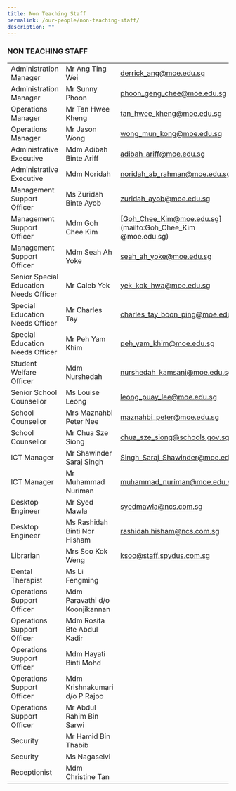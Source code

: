 ```yaml
---
title: Non Teaching Staff
permalink: /our-people/non-teaching-staff/
description: ""
---
```

### NON TEACHING STAFF

||||
|--- |--- |--- |
| Administration Manager | Mr Ang Ting Wei | [derrick\_ang@moe.edu.sg](mailto:derrick_ang@moe.edu.sg)  |
| Administration Manager | Mr Sunny Phoon | [phoon\_geng\_chee@moe.edu.sg](mailto:phoon_geng_chee@moe.edu.sg) |
| Operations Manager | Mr Tan Hwee Kheng  | [tan\_hwee\_kheng@moe.edu.sg](mailto:tan_hwee_kheng@moe.edu.sg) |
| Operations Manager | Mr Jason Wong  | [wong\_mun\_kong@moe.edu.sg](mailto:wong_mun_kong@moe.edu.sg) |
| Administrative Executive | Mdm Adibah Binte Ariff | [adibah\_ariff@moe.edu.sg](mailto:adibah_ariff@moe.edu.sg) |
| Administrative Executive | Mdm Noridah | [noridah\_ab\_rahman@moe.edu.sg](mailto:noridah_ab_rahman@moe.edu.sg) |
| Management Support Officer  | Ms Zuridah Binte Ayob | [zuridah\_ayob@moe.edu.sg](mailto:Zuridah_AYOB@moe.edu.sg) |
| Management Support Officer  | Mdm Goh Chee Kim | [Goh_Chee_Kim@moe.edu.sg](mailto:Goh_Chee_Kim @moe.edu.sg) |
| Management Support Officer | Mdm Seah Ah Yoke | [seah\_ah\_yoke@moe.edu.sg](mailto:seah_ah_yoke@moe.edu.sg)  |
| Senior Special Education Needs Officer | Mr Caleb Yek | [yek\_kok\_hwa@moe.edu.sg](mailto:yek_kok_hwa@moe.edu.sg) |
| Special Education Needs Officer | Mr Charles Tay | [charles\_tay\_boon\_ping@moe.edu.sg](mailto:charles_tay_boon_ping@moe.edu.sg) |
| Special Education Needs Officer | Mr Peh Yam Khim  | [peh\_yam\_khim@moe.edu.sg](mailto:peh_yam_khim@moe.edu.sg)  |
| Student Welfare Officer | Mdm Nurshedah  | [nurshedah\_kamsani@moe.edu.sg](mailto:nurshedah_kamsani@moe.edu.sg) |
| Senior School Counsellor | Ms Louise Leong | [leong\_puay\_lee@moe.edu.sg](mailto:leong_puay_lee@moe.edu.sg)   |
| School Counsellor | Mrs Maznahbi Peter Nee  | [maznahbi\_peter@moe.edu.sg](mailto:maznahbi_peter@moe.edu.sg) |
| School Counsellor | Mr Chua Sze Siong  | [chua\_sze\_siong@schools.gov.sg](mailto:chua_sze_siong@schools.gov.sg) |
| ICT Manager  | Mr Shawinder  Saraj Singh| [Singh_Saraj_Shawinder@moe.edu.sg](mailto:Singh_Saraj_Shawinder@moe.edu.sg)
| ICT Manager  | Mr Muhammad Nuriman  | [muhammad\_nuriman@moe.edu.sg](mailto:muhammad_nuriman@moe.edu.sg)             
| Desktop Engineer  | Mr Syed Mawla  | [syedmawla@ncs.com.sg](mailto:syedmawla@ncs.com.sg)  |
| Desktop Engineer | Ms Rashidah Binti Nor Hisham  | [rashidah.hisham@ncs.com.sg](mailto:rashidah.hisham@ncs.com.sg) |
| Librarian | Mrs Soo Kok Weng  | [ksoo@staff.spydus.com.sg](mailto:ksoo@staff.spydus.com.sg)  |
| Dental Therapist | Ms Li Fengming |   |
| Operations Support Officer  | Mdm Paravathi d/o Koonjikannan  |   |
| Operations Support Officer  | Mdm Rosita Bte Abdul Kadir |   |
| Operations Support Officer | Mdm Hayati Binti Mohd |   |
| Operations Support Officer | Mdm Krishnakumari d/o P Rajoo  |   |
| Operations Support Officer | Mr Abdul Rahim Bin Sarwi |   |
| Security | Mr Hamid Bin Thabib |   |
| Security | Ms Nagaselvi |   |
| Receptionist  | Mdm Christine Tan |